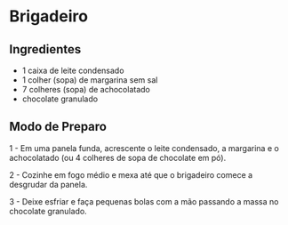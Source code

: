 # Brigadeiro

## Ingredientes

- 1 caixa de leite condensado
- 1 colher (sopa) de margarina sem sal
- 7 colheres (sopa) de achocolatado
- chocolate granulado

## Modo de Preparo

1 - Em uma panela funda, acrescente o leite condensado, a margarina e o achocolatado (ou 4 colheres de sopa de chocolate em pó).

2 - Cozinhe em fogo médio e mexa até que o brigadeiro comece a desgrudar da panela.

3 - Deixe esfriar e faça pequenas bolas com a mão passando a massa no chocolate granulado.